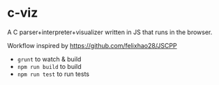 # c-viz

A C parser+interpreter+visualizer written in JS that runs in the browser.

Workflow inspired by https://github.com/felixhao28/JSCPP

- `grunt` to watch & build
- `npm run build` to build
- `npm run test` to run tests
